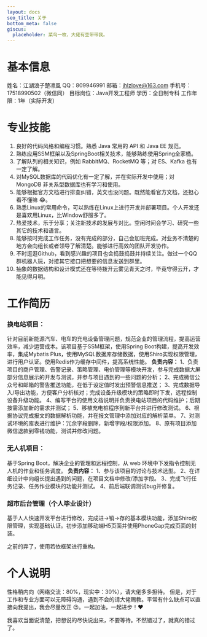 ```yaml
---
layout: docs
seo_title: 关于
bottom_meta: false
giscus:
  placeholder: 菜鸟一枚，大佬有空带带我。
---
```


# 基本信息
姓名：江湖浪子楚凛風
QQ：809946991
邮箱：jhlzlove@163.com
手机号：17518990502（微信同）
目标岗位：Java开发工程师
学历：全日制专科
工作年限：1年（实际开发）

# 专业技能
1. 良好的代码风格和编程习惯。熟悉 Java 常用的 API 和 Java EE 规范。
2. 熟练应用SSM框架以及SpringBoot相关技术，能够熟练使用Spring全家桶。
3. 了解队列的相关知识，例如 RabbitMQ、RocketMQ 等；对 ES、Kafka 也有一定了解。
4. 对MySQL数据库的代码优化有一定了解，并在实际开发中使用；对 MongoDB 非关系型数据库也有学习和使用。
5. 能够根据官方文档进行排查纠错，英文也没问题。既然能看官方文档，还担心看不懂嘛 😂。
6. 熟悉Linux的常用命令，可以熟练在Linux上进行开发并部署项目。个人开发还是喜欢用Linux，比Window舒服多了。
7. 热爱技术，乐于分享；关注新技术的发展与对比。空闲时间会学习、研究一些其它的技术和语言。
8. 能够按时完成工作任务，没有完成的部分，自己会加班完成。对业务不清楚的地方会向组长或者领导了解清楚。能够进行高效的团队开发协作。
9. 不时逛逛Github，看到感兴趣的项目也会捣鼓捣鼓并持续关注。做过一个QQ群机器人玩，对接其它接口把想要的信息发送到群里。
10. 抽象的数据结构和设计模式还在等待拨开云雾见青天之时，毕竟守得云开，才能见得月明。



# 工作简历

### 换电站项目：
针对目前新能源汽车、电车的充电设备管理问题，规范企业的管理流程，提高运营效率，减少运营成本。该项目基于SSM框架，使用Spring Boot构建，提高开发效率，集成Mybatis Plus，使用MySQL数据库存储数据，使用Shiro实现权限管理，进行用户认证。使用Redis作为缓存中间件，提高系统性能。
**负责内容：**
1、负责项目的商户管理、告警记录、策略管理、电价管理等模块开发，参与完成数据大屏部分信息展示的开发与测试，并参与项目遇到的一些问题的分析；
2、完成微信公众号和邮箱的警告推送功能，在低于设定值时发出预警信息推送；
3、完成数据导入/导出功能，方便客户分析核对；完成设备升级模块的策略即时下发，远程控制设备升级功能。
4、编写平台的使用文档说明并负责换电站项目的代码维护；后期按需添加新的需求并测试； 
5、移植充电桩程序到新平台并进行修改测试。
6、根据协议完成报文的数据解析功能，并在报文管理中添加对应的解析菜单。
7、对测试环境的库表进行维护：冗余字段删除，新增字段/权限添加。
8、原有项目添加微信退款到零钱功能，测试并修改问题。


### 无人机项目：
基于Spring Boot，解决企业的管理和远程控制，从 web 环境中下发指令控制无人机的作业和任务调度。
**负责内容：**
1、参与该项目的讨论与技术选型。
2、在详细设计中向组长提出遇到的问题，在项目文档中修改/添加字段。
3、完成飞行任务记录、任务作业模块的功能并测试。
4、前后端联调测试bug并修复。

### 超市后台管理（个人毕业设计）
基于人人快速开发平台进行修改，完成进->销->存的基本模块功能，添加Shiro权限管理，实现基础认证。初步添加移动端H5页面并使用PhoneGap完成页面的封装。

之前的弃了，使用若依框架进行重构。


# 个人说明
性格稍内向（网络交流：80%，现实中：30%），请大佬多多担待。
但是，对于工作和专业方面可以无障碍沟通，遇到不会的请大佬赐教。平常有什么缺点可以直接向我提出，我会尽量改正 😉。一起加油，一起进步！❤

我喜欢当面说清楚，把想说的尽快说出来，不要等待。不然错过了，就真的错过了。